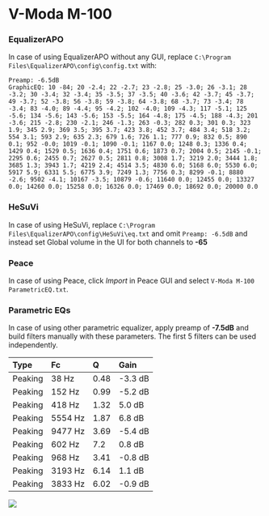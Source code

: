# V-Moda M-100

### EqualizerAPO
In case of using EqualizerAPO without any GUI, replace `C:\Program Files\EqualizerAPO\config\config.txt`
with:
```
Preamp: -6.5dB
GraphicEQ: 10 -84; 20 -2.4; 22 -2.7; 23 -2.8; 25 -3.0; 26 -3.1; 28 -3.2; 30 -3.4; 32 -3.4; 35 -3.5; 37 -3.5; 40 -3.6; 42 -3.7; 45 -3.7; 49 -3.7; 52 -3.8; 56 -3.8; 59 -3.8; 64 -3.8; 68 -3.7; 73 -3.4; 78 -3.4; 83 -4.0; 89 -4.4; 95 -4.2; 102 -4.0; 109 -4.3; 117 -5.1; 125 -5.6; 134 -5.6; 143 -5.6; 153 -5.5; 164 -4.8; 175 -4.5; 188 -4.3; 201 -3.6; 215 -2.8; 230 -2.1; 246 -1.3; 263 -0.3; 282 0.3; 301 0.3; 323 1.9; 345 2.9; 369 3.5; 395 3.7; 423 3.8; 452 3.7; 484 3.4; 518 3.2; 554 3.1; 593 2.9; 635 2.3; 679 1.6; 726 1.1; 777 0.9; 832 0.5; 890 0.1; 952 -0.0; 1019 -0.1; 1090 -0.1; 1167 0.0; 1248 0.3; 1336 0.4; 1429 0.4; 1529 0.5; 1636 0.4; 1751 0.6; 1873 0.7; 2004 0.5; 2145 -0.1; 2295 0.6; 2455 0.7; 2627 0.5; 2811 0.8; 3008 1.7; 3219 2.0; 3444 1.8; 3685 1.3; 3943 1.7; 4219 2.4; 4514 3.5; 4830 6.0; 5168 6.0; 5530 6.0; 5917 5.9; 6331 5.5; 6775 3.9; 7249 1.3; 7756 0.3; 8299 -0.1; 8880 -2.6; 9502 -4.1; 10167 -3.5; 10879 -0.6; 11640 0.0; 12455 0.0; 13327 0.0; 14260 0.0; 15258 0.0; 16326 0.0; 17469 0.0; 18692 0.0; 20000 0.0
```

### HeSuVi
In case of using HeSuVi, replace `C:\Program Files\EqualizerAPO\config\HeSuVi\eq.txt` and omit `Preamp:
-6.5dB` and instead set Global volume in the UI for both channels to **-65**

### Peace
In case of using Peace, click *Import* in Peace GUI and select `V-Moda M-100 ParametricEQ.txt`.

### Parametric EQs
In case of using other parametric equalizer, apply preamp of **-7.5dB** and build filters manually with
these parameters. The first 5 filters can be used independently.

| Type    | Fc      |    Q | Gain    |
|:--------|:--------|:-----|:--------|
| Peaking | 38 Hz   | 0.48 | -3.3 dB |
| Peaking | 152 Hz  | 0.99 | -5.2 dB |
| Peaking | 418 Hz  | 1.32 | 5.0 dB  |
| Peaking | 5554 Hz | 1.87 | 6.8 dB  |
| Peaking | 9477 Hz | 3.69 | -5.4 dB |
| Peaking | 602 Hz  | 7.2  | 0.8 dB  |
| Peaking | 968 Hz  | 3.41 | -0.8 dB |
| Peaking | 3193 Hz | 6.14 | 1.1 dB  |
| Peaking | 3833 Hz | 6.02 | -0.9 dB |

![](https://raw.githubusercontent.com/jaakkopasanen/AutoEq/master/results/headphonecom/sbaf-serious/V-Moda%20M-100/V-Moda%20M-100.png)